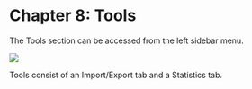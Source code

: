 #                       Chapter 8: Tools

The Tools section can be accessed from the left sidebar menu.

![](/assets/ToolsOMP.png)

Tools consist of an Import/Export tab and a Statistics tab.

